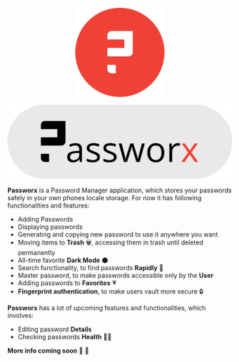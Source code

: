 <p align="center"><img src="readme/logo.png"</img></p>
<p align="center"><img src="readme/passworx.svg"</img></p>

**Passworx** is a Password Manager application, which stores your passwords safely in your own phones locale storage. For now it has following functionalities and features:

- Adding Passwords
- Displaying passwords
- Generating and copying new password to use it anywhere you want
- Moving items to **Trash** ~~🗑️~~, accessing them in trash until deleted permanently
- All-time favorite **Dark Mode** 🌑
- Search functionality, to find passwords **Rapidly** 🚀
- Master password, to make passwords accessible only by the **User**
- Adding passwords to **Favorites** 💗
- **Fingerprint authentication**, to make users vault more secure 🔒

**Passworx** has a lot of upcoming features and functionalities, which involves:

- Editing password **Details**
- Checking passwords **Health** 🧑‍⚕️

**More info coming soon** 🚀 🤘
